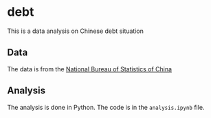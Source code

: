 # debt
This is a data analysis on Chinese debt situation

## Data
The data is from the [National Bureau of Statistics of China](http://data.stats.gov.cn/english/easyquery.htm?cn=C01)

## Analysis
The analysis is done in Python. The code is in the `analysis.ipynb` file.
